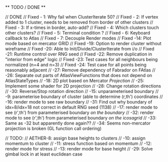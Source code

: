 ﻿** TODO / DONE **

  // DONE 
  // Fixed - 1: Why fail when ClusterIterate 50?
  // Fixed - 2: If vertex added to 1 cluster, needs to be removed from border of other clusters
  // Fixed - 3: If x-times in border, auto-add?
  // Fixed - 4: Which clusters touch other clusters?
  // Fixed - 5: Terminal condition ?
  // Fixed - 6: Keyboard callback to Atlas
  // Fixed - 7: Decouple Render modes
  // Fixed -14: Plot mode based on mercator GRID 
  // Fixed -19: Option to render cluster without wireframe 
  // Fixed -20: Able to Init/Divide/ClusterIterate from i/o
  // Fixed -21: Runtime control over RNG seed
  // Fixed -22: Remove duplication in "interior from edge" logic
  // Fixed -23: Test cases for all neighbours being normalized (n=4 and n=3)
  // Fixed -24: Test case for all points being reasonably adjacent
  //	   -27: Remove dependency of Fabrador on FAtlas
  //       -26: Separate out parts of AtlasViewFunctions that does not depend on AtlasStateTypes
  //       -18: 2D plot based on Mercator *Projection*
  //       -25: Implement some shader for 2D projection
  //       -28: Change rotation directions
  //       -30: Reverse/Stop rotation direction
  //       -15: unparameterised boundary
  //       -9:  parameterise boundary of cluster (able to determine (r,th') coordinates
  //       -16: render mode to see raw boundary
  //       -31: Find out why boundary of idx=8/idx=18 not correct in default RNG seed (1138)
  //       -17: render mode to see (r',th') from parameterised boundary *on the boundary*
  //       -32: render mode to see (r',th') from parameterised boundary *on the icosagrid*
  //       -33: Same as -32 but apparently done again??
  //       -34: Seems non-mercator projection is broken (GL function call ordering)

  // TODO:
  // AETHER-8:  assign base heights to clusters
  //       -10: assign momentum to cluster
  //       -11: stress function based on momentum
  //       -12: render mode for stress
  //       -13: render mode for base height
  //       -29: Solve gimbal lock in at least euclidean case






